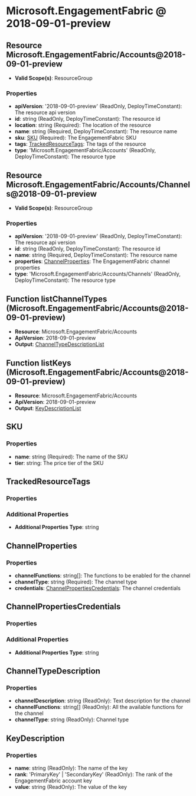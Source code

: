 # Microsoft.EngagementFabric @ 2018-09-01-preview

## Resource Microsoft.EngagementFabric/Accounts@2018-09-01-preview
* **Valid Scope(s)**: ResourceGroup
### Properties
* **apiVersion**: '2018-09-01-preview' (ReadOnly, DeployTimeConstant): The resource api version
* **id**: string (ReadOnly, DeployTimeConstant): The resource id
* **location**: string (Required): The location of the resource
* **name**: string (Required, DeployTimeConstant): The resource name
* **sku**: [SKU](#sku) (Required): The EngagementFabric SKU
* **tags**: [TrackedResourceTags](#trackedresourcetags): The tags of the resource
* **type**: 'Microsoft.EngagementFabric/Accounts' (ReadOnly, DeployTimeConstant): The resource type

## Resource Microsoft.EngagementFabric/Accounts/Channels@2018-09-01-preview
* **Valid Scope(s)**: ResourceGroup
### Properties
* **apiVersion**: '2018-09-01-preview' (ReadOnly, DeployTimeConstant): The resource api version
* **id**: string (ReadOnly, DeployTimeConstant): The resource id
* **name**: string (Required, DeployTimeConstant): The resource name
* **properties**: [ChannelProperties](#channelproperties): The EngagementFabric channel properties
* **type**: 'Microsoft.EngagementFabric/Accounts/Channels' (ReadOnly, DeployTimeConstant): The resource type

## Function listChannelTypes (Microsoft.EngagementFabric/Accounts@2018-09-01-preview)
* **Resource**: Microsoft.EngagementFabric/Accounts
* **ApiVersion**: 2018-09-01-preview
* **Output**: [ChannelTypeDescriptionList](#channeltypedescriptionlist)

## Function listKeys (Microsoft.EngagementFabric/Accounts@2018-09-01-preview)
* **Resource**: Microsoft.EngagementFabric/Accounts
* **ApiVersion**: 2018-09-01-preview
* **Output**: [KeyDescriptionList](#keydescriptionlist)

## SKU
### Properties
* **name**: string (Required): The name of the SKU
* **tier**: string: The price tier of the SKU

## TrackedResourceTags
### Properties
### Additional Properties
* **Additional Properties Type**: string

## ChannelProperties
### Properties
* **channelFunctions**: string[]: The functions to be enabled for the channel
* **channelType**: string (Required): The channel type
* **credentials**: [ChannelPropertiesCredentials](#channelpropertiescredentials): The channel credentials

## ChannelPropertiesCredentials
### Properties
### Additional Properties
* **Additional Properties Type**: string

## ChannelTypeDescription
### Properties
* **channelDescription**: string (ReadOnly): Text description for the channel
* **channelFunctions**: string[] (ReadOnly): All the available functions for the channel
* **channelType**: string (ReadOnly): Channel type

## KeyDescription
### Properties
* **name**: string (ReadOnly): The name of the key
* **rank**: 'PrimaryKey' | 'SecondaryKey' (ReadOnly): The rank of the EngagementFabric account key
* **value**: string (ReadOnly): The value of the key

